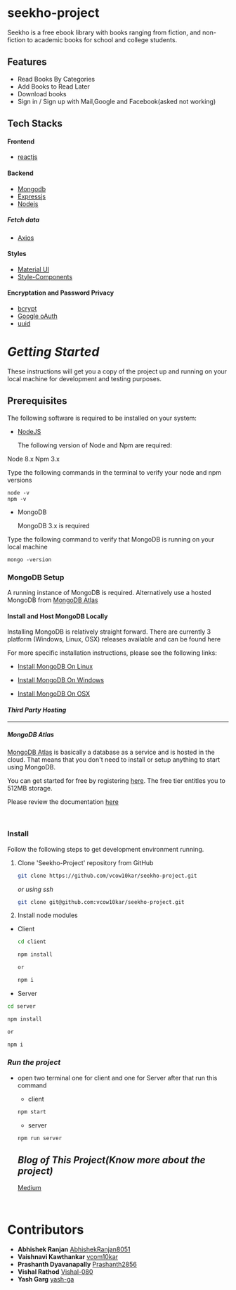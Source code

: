 # seekho-project

Seekho is a free ebook library with books ranging from fiction, and non-fiction to academic books for school and college students.

## Features

- Read Books By Categories
- Add Books to Read Later
- Download books
- Sign in / Sign up with Mail,Google and Facebook(asked not working)

## Tech Stacks

#### **Frontend**

- [reactjs](https://reactjs.org/)

#### **Backend**

- [Mongodb](https://www.mongodb.com/)
- [Expressjs](https://expressjs.com/)
- [Nodejs](https://nodejs.org/en/)

##### **Fetch data**

- [Axios](https://www.npmjs.com/package/axios)

#### **Styles**

- [Material UI](https://mui.com/)
- [Style-Components](https://styled-components.com/)

#### **Encryptation and Password Privacy**

- [bcrypt](https://www.npmjs.com/package/bcrypt)
- [Google oAuth](https://developers.google.com/identity/protocols/oauth2)
- [uuid](https://www.npmjs.com/package/uuid)

# _Getting Started_

These instructions will get you a copy of the project up and running on your local machine for development and testing purposes.

## **Prerequisites**

The following software is required to be installed on your system:

- [NodeJS](https://nodejs.org/en/)

  The following version of Node and Npm are required:

Node 8.x
Npm 3.x

Type the following commands in the terminal to verify your node and npm versions

```
node -v
npm -v
```

- MongoDB

  MongoDB 3.x is required

Type the following command to verify that MongoDB is running on your local machine

```
mongo -version
```

### MongoDB Setup

A running instance of MongoDB is required. Alternatively use a hosted MongoDB from [MongoDB Atlas](https://www.mongodb.com/cloud/atlas)

#### **Install and Host MongoDB Locally**

Installing MongoDB is relatively straight forward. There are currently 3 platform (Windows, Linux, OSX) releases available and can be found here

For more specific installation instructions, please see the following links:

- [Install MongoDB On Linux](https://docs.mongodb.com/v3.0/administration/install-on-linux/)

- [Install MongoDB On Windows](https://docs.mongodb.com/v3.0/tutorial/install-mongodb-on-windows/)

- [Install MongoDB On OSX](https://docs.mongodb.com/v3.0/tutorial/install-mongodb-on-os-x/)

#### _Third Party Hosting_

---

##### MongoDB Atlas

[MongoDB Atlas](https://www.mongodb.com/cloud/atlas) is basically a database as a service and is hosted in the cloud. That means that you don't need to install or setup anything to start using MongoDB.

You can get started for free by registering [here](https://www.mongodb.com/cloud/atlas). The free tier entitles you to 512MB storage.

Please review the documentation [here](https://docs.atlas.mongodb.com/)

<br/>

### Install

Follow the following steps to get development environment running.

1. Clone 'Seekho-Project' repository from GitHub

   ```bash
   git clone https://github.com/vcow10kar/seekho-project.git
   ```

   _or using ssh_

   ```bash
   git clone git@github.com:vcow10kar/seekho-project.git
   ```

1. Install node modules

- Client

  ```bash
  cd client
  ```

  ```bash
  npm install

  or

  npm i
  ```

- Server

```bash
cd server
```

```bash
npm install

or

npm i
```

### **_Run the project_**

- open two terminal one for client and one for Server after that run this command

  - client

  ```bash
  npm start
  ```

  - server

  ```bash
  npm run server
  ```

  ## _Blog of This Project(Know more about the project)_

  [Medium](https://medium.com/@yashgarg1402/d862f088083e)

<br/>

# Contributors

- **Abhishek Ranjan** [AbhishekRanjan8051](https://github.com/AbhishekRanjan8051)
- **Vaishnavi Kawthankar** [vcom10kar](https://github.com/vcow10kar)
- **Prashanth Dyavanapally** [Prashanth2856](https://github.com/Prashanth2856)
- **Vishal Rathod** [Vishal-080](https://github.com/Vishal-080)
- **Yash Garg** [yash-ga](https://github.com/yash-ga)
